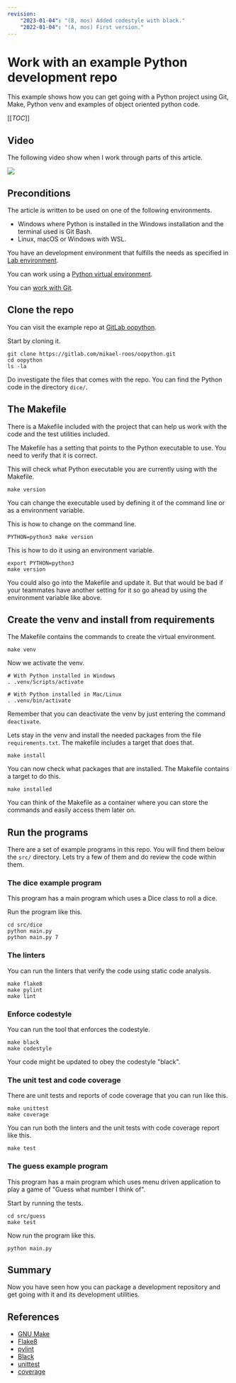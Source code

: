 ```yaml
---
revision:
    "2023-01-04": "(B, mos) Added codestyle with black."
    "2022-01-04": "(A, mos) First version."
---
```

Work with an example Python development repo
=========================

This example shows how you can get going with a Python project using Git, Make, Python venv and examples of object oriented python code.

[[_TOC_]]



Video
---------------------------

The following video show when I work through parts of this article.

[![](http://img.youtube.com/vi/nWsm0COnWew/0.jpg)](http://www.youtube.com/watch?v=nWsm0COnWew "YouTube: Work with an example Python development repository with code analysis and test tools")



Preconditions
-------------------------

The article is written to be used on one of the following environments.

* Windows where Python is installed in the Windows installation and the terminal used is Git Bash.
* Linux, macOS or Windows with WSL.

You have an development environment that fulfills the needs as specified in [Lab environment](lab-environment).

You can work using a [Python virtual environment](python-venv).

You can [work with Git](work-with-git).



Clone the repo
-------------------------

You can visit the example repo at [GitLab oopython](https://gitlab.com/mikael-roos/oopython).

Start by cloning it.

```
git clone https://gitlab.com/mikael-roos/oopython.git
cd oopython
ls -la
```

Do investigate the files that comes with the repo. You can find the Python code in the directory `dice/`.



The Makefile
-------------------------

There is a Makefile included with the project that can help us work with the code and the test utilities included.

The Makefile has a setting that points to the Python executable to use. You need to verify that it is correct.

This will check what Python executable you are currently using with the Makefile.

```
make version
```

You can change the executable used by defining it of the command line or as a environment variable.

This is how to change on the command line.

```
PYTHON=python3 make version
```

This is how to do it using an environment variable.

```
export PYTHON=python3
make version
```

You could also go into the Makefile and update it. But that would be bad if your teammates have another setting for it so go ahead by using the environment variable like above.



Create the venv and install from requirements
-------------------------

The Makefile contains the commands to create the virtual environment.

```
make venv
```

Now we activate the venv.

```
# With Python installed in Windows
. .venv/Scripts/activate

# With Python installed in Mac/Linux
. .venv/bin/activate
```

Remember that you can deactivate the venv by just entering the command `deactivate`.

Lets stay in the venv and install the needed packages from the file `requirements.txt`. The makefile includes a target that does that.

```
make install
```

You can now check what packages that are installed. The Makefile contains a target to do this.

```
make installed
```

You can think of the Makefile as a container where you can store the commands and easily access them later on.



Run the programs
-------------------------

There are a set of example programs in this repo. You will find them below the `src/` directory. Lets try a few of them and do review the code within them.



### The dice example program

This program has a main program which uses a Dice class to roll a dice.

Run the program like this.

```
cd src/dice
python main.py
python main.py 7
```



### The linters

You can run the linters that verify the code using static code analysis.

```
make flake8
make pylint
make lint
```



### Enforce codestyle

You can run the tool that enforces the codestyle.

```
make black
make codestyle
```

Your code might be updated to obey the codestyle "black".



### The unit test and code coverage

There are unit tests and reports of code coverage that you can run like this.

```
make unittest
make coverage
```

You can run both the linters and the unit tests with code coverage report like this.

```
make test
```



### The guess example program

This program has a main program which uses menu driven application to play a game of "Guess what number I think of".

Start by running the tests.

```
cd src/guess
make test
```

Now run the program like this.

```
python main.py
```



Summary
-------------------------

Now you have seen how you can package a development repository and get going with it and its development utilities.



References
-------------------------

* [GNU Make](https://www.gnu.org/software/make/manual/make.html)
* [Flake8](https://flake8.pycqa.org/)
* [pylint](https://pylint.org/)
* [Black](https://black.readthedocs.io/en/stable/)
* [unittest](https://docs.python.org/3/library/unittest.html)
* [coverage](https://coverage.readthedocs.io/en/6.3.1/)
